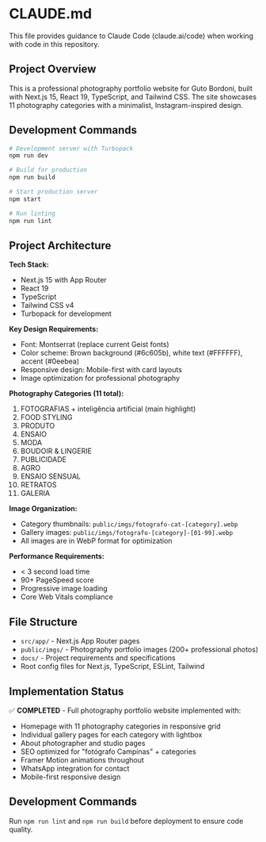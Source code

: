 # CLAUDE.md

This file provides guidance to Claude Code (claude.ai/code) when working with code in this repository.

## Project Overview

This is a professional photography portfolio website for Guto Bordoni, built with Next.js 15, React 19, TypeScript, and Tailwind CSS. The site showcases 11 photography categories with a minimalist, Instagram-inspired design.

## Development Commands

```bash
# Development server with Turbopack
npm run dev

# Build for production
npm run build  

# Start production server
npm start

# Run linting
npm run lint
```

## Project Architecture

**Tech Stack:**
- Next.js 15 with App Router
- React 19
- TypeScript
- Tailwind CSS v4
- Turbopack for development

**Key Design Requirements:**
- Font: Montserrat (replace current Geist fonts)
- Color scheme: Brown background (#6c605b), white text (#FFFFFF), accent (#0eebea)
- Responsive design: Mobile-first with card layouts
- Image optimization for professional photography

**Photography Categories (11 total):**
1. FOTOGRAFIAS + inteligência artificial (main highlight)
2. FOOD STYLING
3. PRODUTO  
4. ENSAIO
5. MODA
6. BOUDOIR & LINGERIE
7. PUBLICIDADE
8. AGRO
9. ENSAIO SENSUAL
10. RETRATOS
11. GALERIA

**Image Organization:**
- Category thumbnails: `public/imgs/fotografo-cat-[category].webp`
- Gallery images: `public/imgs/fotografo-[category]-[01-99].webp`
- All images are in WebP format for optimization

**Performance Requirements:**
- < 3 second load time
- 90+ PageSpeed score
- Progressive image loading
- Core Web Vitals compliance

## File Structure

- `src/app/` - Next.js App Router pages
- `public/imgs/` - Photography portfolio images (200+ professional photos)
- `docs/` - Project requirements and specifications
- Root config files for Next.js, TypeScript, ESLint, Tailwind

## Implementation Status

✅ **COMPLETED** - Full photography portfolio website implemented with:
- Homepage with 11 photography categories in responsive grid
- Individual gallery pages for each category with lightbox
- About photographer and studio pages
- SEO optimized for "fotógrafo Campinas" + categories
- Framer Motion animations throughout
- WhatsApp integration for contact
- Mobile-first responsive design

## Development Commands

Run `npm run lint` and `npm run build` before deployment to ensure code quality.